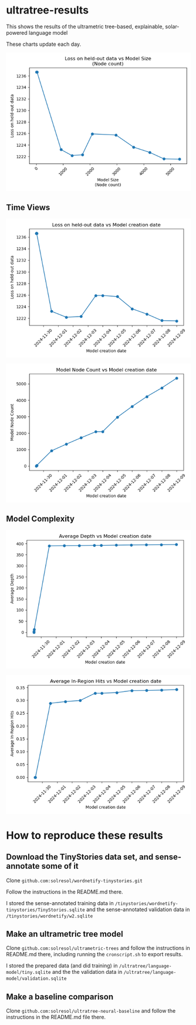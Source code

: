 # ultratree-results
This shows the results of the ultrametric tree-based, explainable, solar-powered language model

These charts update each day.

![Total Loss vs Model Size](total_loss_vs_model_size.png)


## Time Views

![Total Loss vs Time](total_loss_vs_time.png)

![Model Node Count vs Time](model_node_count_vs_time.png)

## Model Complexity

![Average Depth vs Time](average_depth_vs_time.png)

![Average In-Region Hits vs Time](average_in_region_hits_vs_time.png)


# How to reproduce these results

## Download the TinyStories data set, and sense-annotate some of it

Clone `github.com:solresol/wordnetify-tinystories.git` 

Follow the instructions in the README.md there.

I stored the sense-annotated training data in `/tinystories/wordnetify-tinystories/TinyStories.sqlite` and the sense-annotated validation data in `/tinystories/wordnetify/w2.sqlite`

## Make an ultrametric tree model

Clone `github.com:solresol/ultrametric-trees` and follow the instructions
in README.md there, including running the `cronscript.sh` to export results.

I stored the prepared data (and did training) in
`/ultratree/language-model/tiny.sqlite` and the the validation data
in `/ultratree/language-model/validation.sqlite`

## Make a baseline comparison

Clone `github.com:solresol/ultratree-neural-baseline` and follow the
instructions in the README.md file there.




